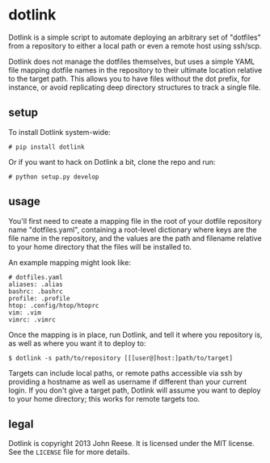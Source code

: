 dotlink
=======

Dotlink is a simple script to automate deploying an arbitrary set of "dotfiles"
from a repository to either a local path or even a remote host using ssh/scp.

Dotlink does not manage the dotfiles themselves, but uses a simple YAML file
mapping dotfile names in the repository to their ultimate location relative to
the target path.  This allows you to have files without the dot prefix, for
instance, or avoid replicating deep directory structures to track a single file.


setup
-----

To install Dotlink system-wide:

    # pip install dotlink

Or if you want to hack on Dotlink a bit, clone the repo and run:

    # python setup.py develop


usage
-----

You'll first need to create a mapping file in the root of your dotfile
repository name "dotfiles.yaml", containing a root-level dictionary where keys
are the file name in the repository, and the values are the path and filename
relative to your home directory that the files will be installed to.

An example mapping might look like:

    # dotfiles.yaml
    aliases: .alias
    bashrc: .bashrc
    profile: .profile
    htop: .config/htop/htoprc
    vim: .vim
    vimrc: .vimrc

Once the mapping is in place, run Dotlink, and tell it where you repository is,
as well as where you want it to deploy to:

    $ dotlink -s path/to/repository [[[user@]host:]path/to/target]

Targets can include local paths, or remote paths accessible via ssh by
providing a hostname as well as username if different than your current login.
If you don't give a target path, Dotlink will assume you want to deploy to your
home directory; this works for remote targets too.


legal
-----

Dotlink is copyright 2013 John Reese.  It is licensed under the MIT license.
See the `LICENSE` file for more details.
